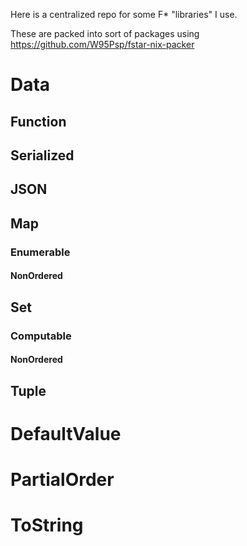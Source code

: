 Here is a centralized repo for some F* "libraries" I use. 

These are packed into sort of packages using https://github.com/W95Psp/fstar-nix-packer

# Data
## Function
## Serialized
## JSON
## Map
### Enumerable
#### NonOrdered
## Set
### Computable
#### NonOrdered
## Tuple
# DefaultValue
# PartialOrder
# ToString
